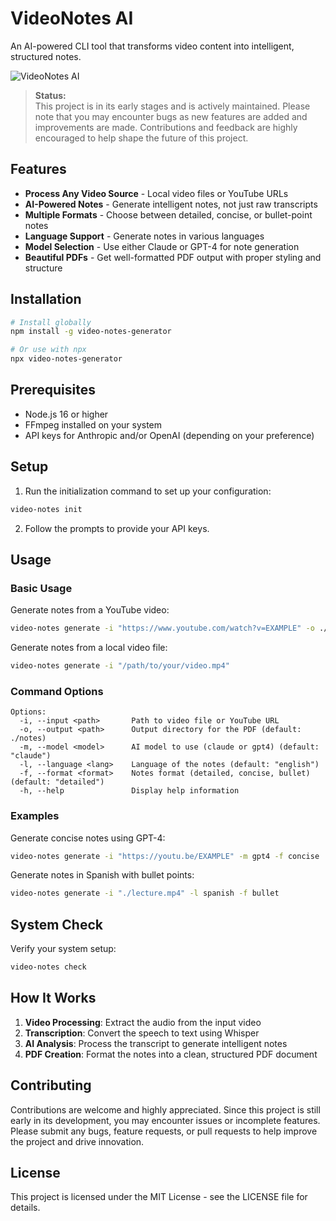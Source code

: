 # VideoNotes AI

An AI-powered CLI tool that transforms video content into intelligent, structured notes.

![VideoNotes AI](https://via.placeholder.com/800x200/0073e6/ffffff?text=VideoNotes+AI)

> **Status:**  
> This project is in its early stages and is actively maintained. Please note that you may encounter bugs as new features are added and improvements are made. Contributions and feedback are highly encouraged to help shape the future of this project.

## Features

- **Process Any Video Source** - Local video files or YouTube URLs
- **AI-Powered Notes** - Generate intelligent notes, not just raw transcripts
- **Multiple Formats** - Choose between detailed, concise, or bullet-point notes
- **Language Support** - Generate notes in various languages
- **Model Selection** - Use either Claude or GPT-4 for note generation
- **Beautiful PDFs** - Get well-formatted PDF output with proper styling and structure

## Installation

```bash
# Install globally
npm install -g video-notes-generator

# Or use with npx
npx video-notes-generator
```

## Prerequisites

- Node.js 16 or higher
- FFmpeg installed on your system
- API keys for Anthropic and/or OpenAI (depending on your preference)

## Setup

1. Run the initialization command to set up your configuration:

```bash
video-notes init
```

2. Follow the prompts to provide your API keys.

## Usage

### Basic Usage

Generate notes from a YouTube video:

```bash
video-notes generate -i "https://www.youtube.com/watch?v=EXAMPLE" -o ./my-notes
```

Generate notes from a local video file:

```bash
video-notes generate -i "/path/to/your/video.mp4"
```

### Command Options

```
Options:
  -i, --input <path>       Path to video file or YouTube URL
  -o, --output <path>      Output directory for the PDF (default: ./notes)
  -m, --model <model>      AI model to use (claude or gpt4) (default: "claude")
  -l, --language <lang>    Language of the notes (default: "english")
  -f, --format <format>    Notes format (detailed, concise, bullet) (default: "detailed")
  -h, --help               Display help information
```

### Examples

Generate concise notes using GPT-4:

```bash
video-notes generate -i "https://youtu.be/EXAMPLE" -m gpt4 -f concise
```

Generate notes in Spanish with bullet points:

```bash
video-notes generate -i "./lecture.mp4" -l spanish -f bullet
```

## System Check

Verify your system setup:

```bash
video-notes check
```

## How It Works

1. **Video Processing**: Extract the audio from the input video
2. **Transcription**: Convert the speech to text using Whisper
3. **AI Analysis**: Process the transcript to generate intelligent notes
4. **PDF Creation**: Format the notes into a clean, structured PDF document

## Contributing

Contributions are welcome and highly appreciated. Since this project is still early in its development, you may encounter issues or incomplete features. Please submit any bugs, feature requests, or pull requests to help improve the project and drive innovation.

## License

This project is licensed under the MIT License - see the LICENSE file for details.